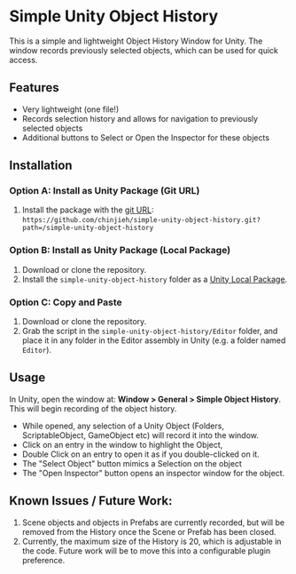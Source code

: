 # Simple Unity Object History

This is a simple and lightweight Object History Window for Unity. The window records previously selected objects, which can be used for quick access.

## Features

- Very lightweight (one file!)
- Records selection history and allows for navigation to previously selected objects
- Additional buttons to Select or Open the Inspector for these objects

## Installation

### Option A: Install as Unity Package (Git URL)
1. Install the package with the [git URL][unity-git]: `https://github.com/chinjieh/simple-unity-object-history.git?path=/simple-unity-object-history`

### Option B: Install as Unity Package (Local Package)
1. Download or clone the repository.
2. Install the `simple-unity-object-history` folder as a [Unity Local Package][unity-local-package].

### Option C: Copy and Paste
1. Download or clone the repository.
2. Grab the script in the `simple-unity-object-history/Editor` folder, and place it in any folder in the Editor assembly in Unity (e.g. a folder named `Editor`).

## Usage

In Unity, open the window at: **Window > General > Simple Object History**. This will begin recording of the object history.

- While opened, any selection of a Unity Object (Folders, ScriptableObject, GameObject etc) will record it into the window.
- Click on an entry in the window to highlight the Object, 
- Double Click on an entry to open it as if you double-clicked on it.
- The "Select Object" button mimics a Selection on the object
- The "Open Inspector" button opens an inspector window for the object.

## Known Issues / Future Work:

1. Scene objects and objects in Prefabs are currently recorded, but will be removed from the History once the Scene or Prefab has been closed.
2. Currently, the maximum size of the History is 20, which is adjustable in the code. Future work will be to move this into a configurable plugin preference.

[unity-git]: https://docs.unity3d.com/Manual/upm-ui-giturl.html
[unity-local-package]: https://docs.unity3d.com/Manual/upm-ui-local.html